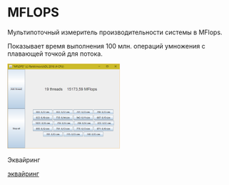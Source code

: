 # MFLOPS
Мультипоточный измеритель производительности системы в MFlops.

Показывает время выполнения 100 млн. операций умножения с плавающей точкой для потока.


<img src="./2016-07-09.png" width="50%"/>

Эквайринг
<!--
<iframe frameborder="0" allowtransparency="true" scrolling="no" src="https://money.yandex.ru/embed/shop.xml?account=410014358450983&quickpay=shop&payment-type-choice=on&writer=seller&targets=%D0%97%D0%B0+%D0%BA%D0%BE%D0%BD%D1%81%D0%B0%D0%BB%D1%82%D0%B8%D0%BD%D0%B3%D0%BE%D0%B2%D1%8B%D0%B5+%D1%83%D1%81%D0%BB%D1%83%D0%B3%D0%B8&targets-hint=&default-sum=50&button-text=01&successURL=" width="450" height="198"></iframe>
-->

<a href="https://money.yandex.ru/embed/shop.xml?account=410014358450983&quickpay=shop&payment-type-choice=on&writer=seller&targets=%D0%97%D0%B0+%D0%BA%D0%BE%D0%BD%D1%81%D0%B0%D0%BB%D1%82%D0%B8%D0%BD%D0%B3%D0%BE%D0%B2%D1%8B%D0%B5+%D1%83%D1%81%D0%BB%D1%83%D0%B3%D0%B8&targets-hint=&default-sum=50&button-text=01&successURL=">эквайринг</a>
